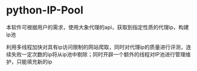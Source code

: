 # python-IP-Pool


本软件可根据用户的需求，使用大象代理的api，获取到指定性质的代理ip，构建ip池
 

利用多线程加快对具有ip访问限制的网站爬取，同时对代理ip的质量进行评测，连续失败一定次数的ip将从ip池中剔除；同时开辟一个额外的线程对IP池进行管理维护，只能填充新的ip
